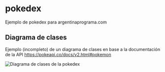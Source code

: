 # pokedex
Ejemplo de pokedex para argentinaprograma.com

## Diagrama de clases
Ejemplo (incompleto) de un diagrama de clases en base a la documentación de la API https://pokeapi.co/docs/v2.html#pokemon

![Diagrama de  clases de la pokedex](https://github.com/r-argentina-programa/pokedex/raw/master/doc/diagrama-clases-pokemon.png "Diagrama de clases de pokemon")

